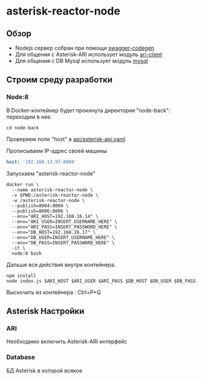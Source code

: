 # asterisk-reactor-node

## Обзор
- Nodejs сервер собран при помощи [swagger-codegen](https://github.com/swagger-api/swagger-codegen)
- Для общения с Asterisk-ARI использует модуль [ari-client](https://github.com/asterisk/node-ari-client)
- Для общения с DB Mysql использует модуль [mysql](https://github.com/mysqljs/mysql)

## Строим среду разработки

### Node:8
В Docker-контейнер будет прокинута директория "node-back": переходим в нее.
```
cd node-back
```

Проверяем поле "host" в [api/asterisk-api.yaml](https://github.com/ars-anosov/asterisk-stasis-react/blob/master/node-back/api/asterisk-api.yaml)

Прописываем IP-адрес своей машины
```yaml
host: '192.168.13.97:8004'
```

Запускаем "asterisk-reactor-node"
```
docker run \
  --name asterisk-reactor-node \
  -v $PWD:/asterisk-reactor-node \
  -w /asterisk-reactor-node \
  --publish=8004:8004 \
  --publish=8006:8006 \
  --env="ARI_HOST=192.168.16.14" \
  --env="ARI_USER=INSERT_USERNAME_HERE" \
  --env="ARI_PASS=INSERT_PASSWORD_HERE" \
  --env="DB_HOST=192.168.26.17" \
  --env="DB_USER=INSERT_USERNAME_HERE" \
  --env="DB_PASS=INSERT_PASSWORD_HERE" \
  -it \
  node:8 bash
```

Дальше все действия внутри контейнера.

```
npm install
node index.js $ARI_HOST $ARI_USER $ARI_PASS $DB_HOST $DB_USER $DB_PASS
```
Выскочить из контейнера : Ctrl+P+Q

## Asterisk Настройки

### ARI
Необходимо включить Asterisk-ARI интерфейс

### Database
БД Asterisk в которой всякое